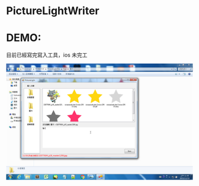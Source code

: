 # PictureLightWriter
<h1>DEMO:</h1>
<p>目前已經寫完寫入工具，ios 未完工 </p>
<img src="https://github.com/unromanticman/PictureLightWriter/blob/master/%E8%9E%A2%E5%B9%95%E5%BF%AB%E7%85%A7%202015-12-19%20%E4%B8%8A%E5%8D%8811.50.35.png"></img>

